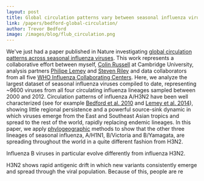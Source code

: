 ```yaml
---
layout: post
title: Global circulation patterns vary between seasonal influenza viruses
link: /papers/bedford-global-circulation/
author: Trevor Bedford
image: /images/blog/flub_circulation.png
---
```


We've just had a paper published in Nature investigating [global circulation patterns across seasonal influenza viruses](/papers/bedford-global-circulation/). This work represents a collaborative effort between myself, [Colin Russell](http://www.vet.cam.ac.uk/directory/russell) at Cambridge University, analysis partners [Philipe Lemey](https://rega.kuleuven.be/cev/ecv/lab-members/PhilippeLemey.html) and [Steven Riley](http://www.imperial.ac.uk/people/s.riley) and data collaborators from all five [WHO Influenza Collaborating Centers](http://www.who.int/influenza/gisrs_laboratory/collaborating_centres/list/en/). Here, we analyze the largest dataset of seasonal influenza viruses compiled to date, representing ~9600 viruses from all four circulating influenza lineages sampled between 2000 and 2012. Circulation patterns of influenza A/H3N2 have been well characterized (see for example [Bedford et al. 2010](/papers/bedford-global-migration/) and [Lemey et al. 2014](/papers/lemey-air-travel/)), showing little regional persistence and a powerful source-sink dynamic in which viruses emerge from the East and Southeast Asian tropics and spread to the rest of the world, rapidly replacing endemic lineages. In this paper, we apply [phylogeographic](http://en.wikipedia.org/wiki/Phylogeography) methods to show that the other three lineages of seasonal influenza, A/H1N1, B/Victoria and B/Yamagata, are spreading throughout the world in a quite different fashion from H3N2. 

Influenza B viruses in particular evolve differently from influenza H3N2.

H3N2 shows rapid antigenic drift in which new variants consistently emerge and spread through the viral population. Because of this, people are re